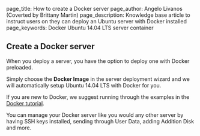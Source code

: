 page_title:       How to create a Docker server
page_author:      Angelo Livanos (Coverted by Brittany Martin)
page_description: Knowledge base article to instruct users on they can deploy an Ubuntu server with Docker installed
page_keywords:    Docker Ubuntu 14.04 LTS server container 

## Create a Docker server

When you deploy a server, you have the option to deploy one with Docker preloaded.

Simply choose the __Docker Image__ in the server deployment wizard and we will automatically setup Ubuntu 14.04 LTS with Docker for you.

If you are new to Docker, we suggest running through the examples in the [Docker tutorial](https://www.docker.com/tryit/). 

You can manage your Docker server like you would any other server by having SSH keys installed, sending through User Data, adding Addition Disk and more.